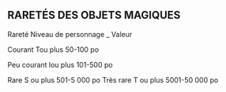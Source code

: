 ## RARETÉS DES OBJETS MAGIQUES


Rareté Niveau de personnage _ Valeur

Courant Tou plus 50-100 po

Peu courant lou plus 101-500 po

Rare S ou plus 501-5 000 po
Très rare T ou plus 5001-50 000 po